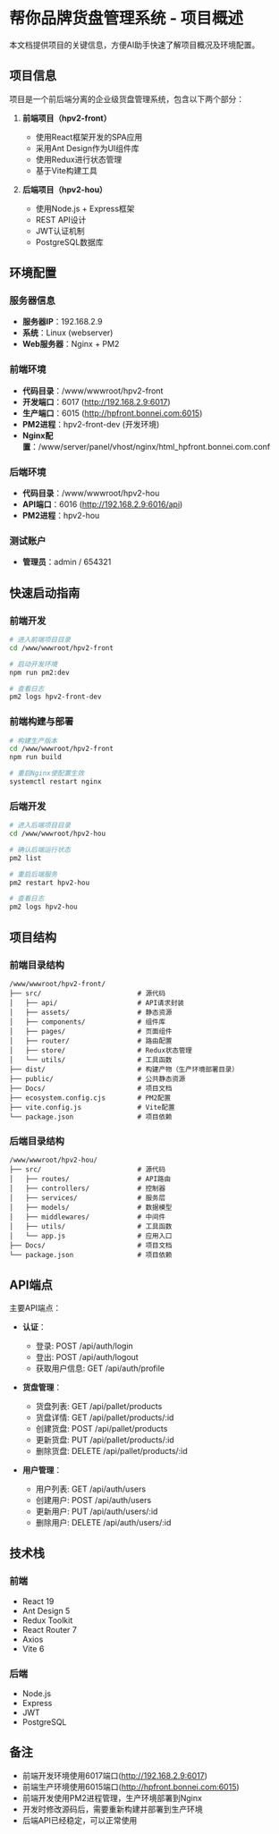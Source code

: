 # 帮你品牌货盘管理系统 - 项目概述

本文档提供项目的关键信息，方便AI助手快速了解项目概况及环境配置。

## 项目信息

项目是一个前后端分离的企业级货盘管理系统，包含以下两个部分：

1. **前端项目（hpv2-front）**
   - 使用React框架开发的SPA应用
   - 采用Ant Design作为UI组件库
   - 使用Redux进行状态管理
   - 基于Vite构建工具

2. **后端项目（hpv2-hou）**
   - 使用Node.js + Express框架
   - REST API设计
   - JWT认证机制
   - PostgreSQL数据库

## 环境配置

### 服务器信息
- **服务器IP**：192.168.2.9
- **系统**：Linux (webserver)
- **Web服务器**：Nginx + PM2

### 前端环境
- **代码目录**：/www/wwwroot/hpv2-front
- **开发端口**：6017 (http://192.168.2.9:6017)
- **生产端口**：6015 (http://hpfront.bonnei.com:6015)
- **PM2进程**：hpv2-front-dev (开发环境)
- **Nginx配置**：/www/server/panel/vhost/nginx/html_hpfront.bonnei.com.conf

### 后端环境
- **代码目录**：/www/wwwroot/hpv2-hou
- **API端口**：6016 (http://192.168.2.9:6016/api)
- **PM2进程**：hpv2-hou

### 测试账户
- **管理员**：admin / 654321

## 快速启动指南

### 前端开发
```bash
# 进入前端项目目录
cd /www/wwwroot/hpv2-front

# 启动开发环境
npm run pm2:dev

# 查看日志
pm2 logs hpv2-front-dev
```

### 前端构建与部署
```bash
# 构建生产版本
cd /www/wwwroot/hpv2-front
npm run build

# 重启Nginx使配置生效
systemctl restart nginx
```

### 后端开发
```bash
# 进入后端项目目录
cd /www/wwwroot/hpv2-hou

# 确认后端运行状态
pm2 list

# 重启后端服务
pm2 restart hpv2-hou

# 查看日志
pm2 logs hpv2-hou
```

## 项目结构

### 前端目录结构
```
/www/wwwroot/hpv2-front/
├── src/                        # 源代码
│   ├── api/                    # API请求封装
│   ├── assets/                 # 静态资源
│   ├── components/             # 组件库
│   ├── pages/                  # 页面组件
│   ├── router/                 # 路由配置
│   ├── store/                  # Redux状态管理
│   └── utils/                  # 工具函数
├── dist/                       # 构建产物（生产环境部署目录）
├── public/                     # 公共静态资源
├── Docs/                       # 项目文档
├── ecosystem.config.cjs        # PM2配置
├── vite.config.js              # Vite配置
└── package.json                # 项目依赖
```

### 后端目录结构
```
/www/wwwroot/hpv2-hou/
├── src/                        # 源代码
│   ├── routes/                 # API路由
│   ├── controllers/            # 控制器
│   ├── services/               # 服务层
│   ├── models/                 # 数据模型
│   ├── middlewares/            # 中间件
│   ├── utils/                  # 工具函数
│   └── app.js                  # 应用入口
├── Docs/                       # 项目文档
└── package.json                # 项目依赖
```

## API端点

主要API端点：

- **认证**：
  - 登录: POST /api/auth/login
  - 登出: POST /api/auth/logout
  - 获取用户信息: GET /api/auth/profile

- **货盘管理**：
  - 货盘列表: GET /api/pallet/products
  - 货盘详情: GET /api/pallet/products/:id
  - 创建货盘: POST /api/pallet/products
  - 更新货盘: PUT /api/pallet/products/:id
  - 删除货盘: DELETE /api/pallet/products/:id

- **用户管理**：
  - 用户列表: GET /api/auth/users
  - 创建用户: POST /api/auth/users
  - 更新用户: PUT /api/auth/users/:id
  - 删除用户: DELETE /api/auth/users/:id

## 技术栈

### 前端
- React 19
- Ant Design 5
- Redux Toolkit
- React Router 7
- Axios
- Vite 6

### 后端
- Node.js
- Express
- JWT
- PostgreSQL

## 备注
- 前端开发环境使用6017端口(http://192.168.2.9:6017)
- 前端生产环境使用6015端口(http://hpfront.bonnei.com:6015)
- 前端开发使用PM2进程管理，生产环境部署到Nginx
- 开发时修改源码后，需要重新构建并部署到生产环境
- 后端API已经稳定，可以正常使用 